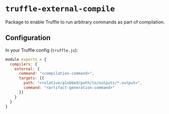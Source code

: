 # `truffle-external-compile`

Package to enable Truffle to run arbitrary commands as part of compilation.

## Configuration

In your Truffle config (`truffle.js`):

```javascript
module.exports = {
  compilers: {
    external: {
      command: "<compilation-command>",
      targets: [{
        path: "<relative/globbed/path/to/outputs/*.output>",
        command: "<artifact-generation-command>"
      }]
    }
  }
}
```
